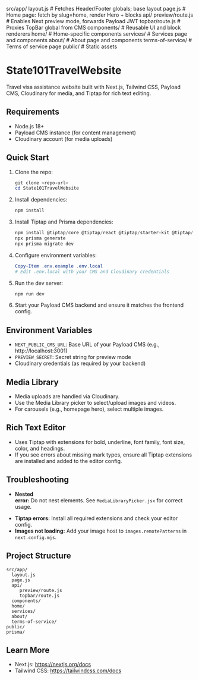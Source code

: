 src/app/
	layout.js                 # Fetches Header/Footer globals; base layout
	page.js                   # Home page: fetch by slug=home, render Hero + blocks
	api/
		preview/route.js        # Enables Next preview mode, forwards Payload JWT
		topbar/route.js         # Proxies TopBar global from CMS
	components/               # Reusable UI and block renderers
	home/                     # Home-specific components
	services/                 # Services page and components
	about/                    # About page and components
	terms-of-service/         # Terms of service page
public/                     # Static assets

# State101TravelWebsite

Travel visa assistance website built with Next.js, Tailwind CSS, Payload CMS, Cloudinary for media, and Tiptap for rich text editing.

## Requirements
- Node.js 18+
- Payload CMS instance (for content management)
- Cloudinary account (for media uploads)

## Quick Start
1. Clone the repo:
	```powershell
	git clone <repo-url>
	cd State101TravelWebsite
	```

2. Install dependencies:
	```powershell
	npm install
	```

3. Install Tiptap and Prisma dependencies:
	```powershell
	npm install @tiptap/core @tiptap/react @tiptap/starter-kit @tiptap/extension-text-style @tiptap/extension-font-family @tiptap/extension-color @tiptap/extension-heading @tiptap/extension-bold @tiptap/extension-underline @prisma/client
	npx prisma generate
	npx prisma migrate dev
	```

4. Configure environment variables:
	```powershell
	Copy-Item .env.example .env.local
	# Edit .env.local with your CMS and Cloudinary credentials
	```

5. Run the dev server:
	```powershell
	npm run dev
	```

6. Start your Payload CMS backend and ensure it matches the frontend config.

## Environment Variables
- `NEXT_PUBLIC_CMS_URL`: Base URL of your Payload CMS (e.g., http://localhost:3001)
- `PREVIEW_SECRET`: Secret string for preview mode
- Cloudinary credentials (as required by your backend)

## Media Library
- Media uploads are handled via Cloudinary.
- Use the Media Library picker to select/upload images and videos.
- For carousels (e.g., homepage hero), select multiple images.

## Rich Text Editor
- Uses Tiptap with extensions for bold, underline, font family, font size, color, and headings.
- If you see errors about missing mark types, ensure all Tiptap extensions are installed and added to the editor config.

## Troubleshooting
- **Nested <form> error:** Do not nest <form> elements. See `MediaLibraryPicker.jsx` for correct usage.
- **Tiptap errors:** Install all required extensions and check your editor config.
- **Images not loading:** Add your image host to `images.remotePatterns` in `next.config.mjs`.

## Project Structure
```
src/app/
  layout.js
  page.js
  api/
	 preview/route.js
	 topbar/route.js
  components/
  home/
  services/
  about/
  terms-of-service/
public/
prisma/
```

## Learn More
- Next.js: https://nextjs.org/docs
- Tailwind CSS: https://tailwindcss.com/docs


